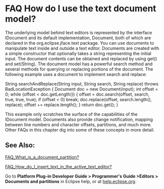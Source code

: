 

FAQ How do I use the text document model?
=========================================

The underlying model behind text editors is represented by the interface IDocument and its default implementation, Document, both of which are declared in the org.eclipse.jface.text package. You can use documents to manipulate text inside and outside a text editor. Documents are created with a simple constructor that optionally takes a string representing the initial input. The document contents can be obtained and replaced by using get() and set(String). The document model has a powerful search method and several methods for querying or replacing portions of the document. The following example uses a document to implement search and replace:

   String searchAndReplace(String input, String search, 
     String replace) throws BadLocationException {
      Document doc = new Document(input);
      int offset = 0;
      while (offset < doc.getLength()) {
         offset = doc.search(offset, search, true, true, true);
         if (offset < 0)
            break;
         doc.replace(offset, search.length(), replace);
         offset += replace.length();
      }
      return doc.get();
   }

  
This example only scratches the surface of the capabilities of the IDocument model. Documents also provide change notification, mapping between line numbers and character offsets, partitions, and much more. Other FAQs in this chapter dig into some of these concepts in more detail.

  

See Also:
---------

[FAQ\_What\_is\_a\_document_partition?](./FAQ_What_is_a_document_partition.md "FAQ What is a document partition?")

[FAQ\_How\_do\_I\_insert\_text\_in\_the\_active\_text\_editor?](./FAQ_How_do_I_insert_text_in_the_active_text_editor.md "FAQ How do I insert text in the active text editor?")

Go to **Platform Plug-in Developer Guide > Programmer's Guide >Editors > Documents and partitions** in Eclipse help, or at [help.eclipse.org](https://help.eclipse.org/latest/topic/org.eclipse.platform.doc.isv/guide/editors_documents.htm).


